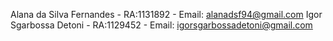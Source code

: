 Alana da Silva Fernandes - RA:1131892 - Email: alanadsf94@gmail.com
Igor Sgarbossa Detoni - RA:1129452 - Email: igorsgarbossadetoni@gmail.com
